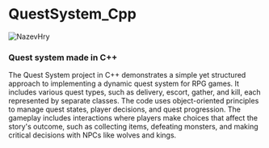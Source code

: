 # QuestSystem_Cpp

![NazevHry](https://user-images.githubusercontent.com/42646031/151656474-d2b754c1-990f-4bef-9a73-ec306c4aeb07.png)

### Quest system made in C++

The Quest System project in C++ demonstrates a simple yet structured approach to implementing a dynamic quest system for RPG games. It includes various quest types, such as delivery, escort, gather, and kill, each represented by separate classes. The code uses object-oriented principles to manage quest states, player decisions, and quest progression. The gameplay includes interactions where players make choices that affect the story's outcome, such as collecting items, defeating monsters, and making critical decisions with NPCs like wolves and kings.
